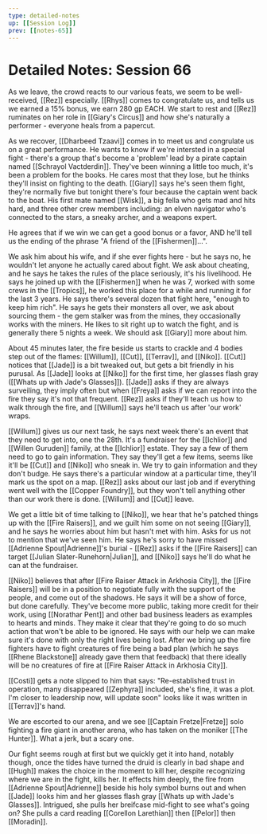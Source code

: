 ```yaml
---
type: detailed-notes
up: [[Session Log]]
prev: [[notes-65]]
---
```


# Detailed Notes: Session 66

As we leave, the crowd reacts to our various feats, we seem to be well-received, [[Rez]] especially. [[Rhys]] comes to congratulate us, and tells us we earned a 15% bonus, we earn 280 gp EACH. We start to rest and [[Rez]] ruminates on her role in [[Giary's Circus]] and how she's naturally a performer - everyone heals from a papercut.

As we recover, [[Dharbeed Tzaavi]] comes in to meet us and congrulate us on a great performance. He wants to know if we're intersted in a special fight - there's a group that's become a 'problem' lead by a pirate captain named [[Schrayol Vactderdin]]. They've been winning a little too much, it's been a problem for the books. He cares most that they lose, but he thinks they'll insist on fighting to the death. [[Giary]] says he's seen them fight, they're normally five but tonight there's four because the captain went back to the boat. His first mate named [[Wisk]], a big fella who gets mad and hits hard, and three other crew members including: an elven navigator who's connected to the stars, a sneaky archer, and a weapons expert. 

He agrees that if we win we can get a good bonus or a favor, AND he'll tell us the ending of the phrase "A friend of the [[Fishermen]]...". 

We ask him about his wife, and if she ever fights here - but he says no, he wouldn't let anyone he actually cared about fight. We ask about cheating, and he says he takes the rules of the place seriously, it's his livelihood. He says he joined up with the [[Fishermen]] when he was 7, worked with some crews in the [[Tropics]], he worked this place for a while and running it for the last 3 years. He says there's several dozen that fight here, "enough to keep him rich". He says he gets their monsters all over, we ask about sourcing them - the gem stalker was from the mines, they occasionally works with the miners. He likes to sit right up to watch the fight, and is generally there 5 nights a week. We should ask [[Giary]] more about him. 

About 45 minutes later, the fire beside us starts to crackle and 4 bodies step out of the flames: [[Willum]], [[Cut]], [[Terrav]], and [[Niko]]. [[Cut]] notices that [[Jade]] is a bit tweaked out, but gets a bit friendly in his purusal. As [[Jade]] looks at [[Niko]] for the first time, her glasses flash gray ([[Whats up with Jade's Glasses]]). [[Jade]] asks if they are always surveiling, they imply often but when [[Freya]] asks if we can report into the fire they say it's not that frequent. [[Rez]] asks if they'll teach us how to walk through the fire, and [[Willum]] says he'll teach us after 'our work' wraps.

[[Willum]] gives us our next task, he says next week there's an event that they need to get into, one the 28th. It's a fundraiser for the [[Ichlior]] and [[Willen Guruden]] family, at the [[Ichlior]] estate. They say a few of them need to go to gain information. They say they'll get a few items, seems like it'll be [[Cut]] and [[Niko]] who sneak in. We try to gain information and they don't budge. He says there's a particular window at a particular time, they'll mark us the spot on a map. [[Rez]] asks about our last job and if everything went well with the [[Copper Foundry]], but they won't tell anything other than our work there is done. [[Willum]] and [[Cut]] leave.

We get a little bit of time talking to [[Niko]], we hear that he's patched things up with the [[Fire Raisers]], and we guilt him some on not seeing [[Giary]], and he says he worries about him but hasn't met with him. Asks for us not to mention that we've seen him. He says he's sorry to have missed [[Adrienne Spout|Adrienne]]'s burial - [[Rez]] asks if the [[Fire Raisers]] can target [[Julian Slater-Runehorn|Julian]], and [[Niko]] says he'll do what he can at the fundraiser.

[[Niko]] believes that after [[Fire Raiser Attack in Arkhosia City]], the [[Fire Raisers]] will be in a position to negotiate fully with the support of the people, and come out of the shadows. He says it will be a show of force, but done carefully. They've become more public, taking more credit for their work, using [[Norathar Pent]] and other bad business leaders as examples to hearts and minds. They make it clear that they're going to do so much action that won't be able to be ignored. He says with our help we can make sure it's done with only the right lives being lost. After we bring up the fire fighters have to fight creatures of fire being a bad plan (which he says [[Rhene Blackstone]] already gave them that feedback) that there ideally will be no creatures of fire at [[Fire Raiser Attack in Arkhosia City]]. 

[[Costi]] gets a note slipped to him that says: "Re-established trust in operation, many disappeared [[Zephyra]] included, she's fine, it was a plot. I'm closer to leadership now, will update soon" looks like it was written in [[Terrav]]'s hand. 

We are escorted to our arena, and we see [[Captain Fretze|Fretze]] solo fighting a fire giant in another arena, who has taken on the moniker [[The Hunter]]. What a jerk, but a scary one. 

Our fight seems rough at first but we quickly get it into hand, notably though, once the tides have turned the druid is clearly in bad shape and [[Hugh]] makes the choice in the moment to kill her, despite recognizing where we are in the fight, kills her. It effects him deeply, the fire from [[Adrienne Spout|Adrienne]] beside his holy symbol burns out and when [[Jade]] looks him and her glasses flash gray [[Whats up with Jade's Glasses]]. Intrigued, she pulls her breifcase mid-fight to see what's going on? She pulls a card reading [[Corellon Larethian]] then [[Pelor]] then [[Moradin]]. 